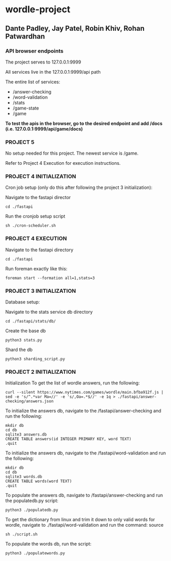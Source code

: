 # wordle-project
## Dante Padley, Jay Patel, Robin Khiv, Rohan Patwardhan

### API browser endpoints

The project serves to 127.0.0.1:9999

All services live in the 127.0.0.1:9999/api path

The entire list of services:
- /answer-checking
- /word-validation
- /stats
- /game-state
- /game

**To test the apis in the browser, go to the desired endpoint and add /docs (i.e. 127.0.0.1:9999/api/game/docs)**

### PROJECT 5

No setup needed for this project. The newest service is /game.

Refer to Project 4 Execution for execution instructions.

### PROJECT 4 INITIALIZATION

Cron job setup (only do this after following the project 3 initialization):

Navigate to the fastapi director

`cd ./fastapi`

Run the cronjob setup script

`sh ./cron-scheduler.sh`

### PROJECT 4 EXECUTION

Navigate to the fastapi directory

`cd ./fastapi`

Run foreman exactly like this:

`foreman start --formation all=1,stats=3`

### PROJECT 3 INITIALIZATION

Database setup:

Navigate to the stats service db directory

`cd ./fastapi/stats/db/`

Create the base db

`python3 stats.py`

Shard the db

`python3 sharding_script.py`



### PROJECT 2 INITIALIZATION

Initialization
To get the list of wordle answers, run the following:

`curl --silent https://www.nytimes.com/games/wordle/main.bfba912f.js |
sed -e 's/^.*var Ma=//' -e 's/,Oa=.*$//' -e 1q > ./fastapi/answer-checking/answers.json`

To initialize the answers db, navigate to the /fastapi/answer-checking and run the following:
```
mkdir db
cd db
sqlite3 answers.db
CREATE TABLE answers(id INTEGER PRIMARY KEY, word TEXT)
.quit
```

To initialize the answers db, navigate to the /fastapi/word-validation and run the following:

```
mkdir db
cd db
sqlite3 words.db
CREATE TABLE words(word TEXT)
.quit
```

To populate the answers db, navigate to /fastapi/answer-checking and run the populatedb.py script:

`python3 ./populatedb.py`


To get the dictionary from linux and trim it down to only valid words for wordle, navigate to ./fastapi/word-validation and run the command:
source 

`sh ./script.sh`

To populate the words db, run the script:

`python3 ./populatewords.py`




